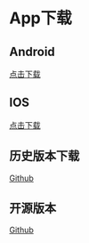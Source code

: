 # App下载

## Android  
[点击下载](http://blinker.clz.me/blinker-2.2.6-beta.apk)  

## IOS  
[点击下载](https://itunes.apple.com/cn/app/id1357907814)  

## 历史版本下载  
[Github](https://github.com/blinker-iot/app-release/releases)   
## 开源版本  
[Github](https://github.com/coloz/blinker-app)  